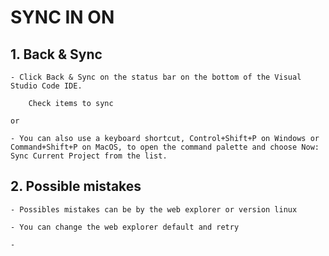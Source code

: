 
# SYNC IN ON

    
    
## 1. Back & Sync
    
    - Click Back & Sync on the status bar on the bottom of the Visual Studio Code IDE.

        Check items to sync

    or

    - You can also use a keyboard shortcut, Control+Shift+P on Windows or Command+Shift+P on MacOS, to open the command palette and choose Now: Sync Current Project from the list.




## 2. Possible mistakes

    - Possibles mistakes can be by the web explorer or version linux

    - You can change the web explorer default and retry

    - 

